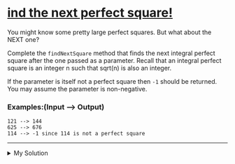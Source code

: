 # [ind the next perfect square!](https://www.codewars.com/kata/56269eb78ad2e4ced1000013)

You might know some pretty large perfect squares. But what about the NEXT one?

Complete the `findNextSquare` method that finds the next integral perfect square after the one passed as a parameter.
Recall that an integral perfect square is an integer n such that sqrt(n) is also an integer.

If the parameter is itself not a perfect square then `-1` should be returned. You may assume the parameter is
non-negative.

### Examples:(Input --> Output)

```
121 --> 144
625 --> 676
114 --> -1 since 114 is not a perfect square
```

---

<details><summary>My Solution</summary>

```js
function stray(numbers) {
  // Check if the first two numbers are equal
  if (numbers[0] === numbers[1]) {
    // If true, find the number that is different from the first two
    return numbers.find(v => v !== numbers[0])
  }

  // If the first two numbers are not equal, check if the first and third numbers are equal
  return numbers[0] === numbers[2] ? numbers[1] : numbers[0]
}
```

</details>
